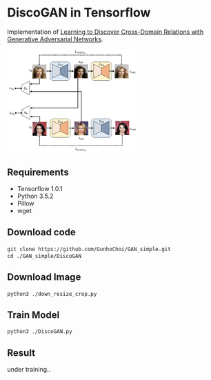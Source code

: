 # DiscoGAN in Tensorflow

Implementation of [Learning to Discover Cross-Domain Relations with Generative Adversarial Networks](https://arxiv.org/abs/1703.05192).

<img src="./image/discogan.jpg" width="60%">

## Requirements

- Tensorflow 1.0.1
- Python 3.5.2
- Pillow
- wget

## Download code
~~~~
git clone https://github.com/GunhoChoi/GAN_simple.git
cd ./GAN_simple/DiscoGAN
~~~~~

## Download Image
~~~
python3 ./down_resize_crop.py
~~~
## Train Model
~~~
python3 ./DiscoGAN.py
~~~
## Result

 under training..
